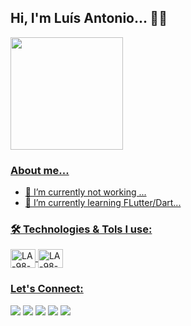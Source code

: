 ## Hi, I'm Luís Antonio... 👨‍💻
<!-- - 🔭 I’m currently not working ...
- 🌱 I’m currently learning FLutter/Dart... -->
<!-- ## -->
<div align="start">
  <a href="https://github.com/LA-98">
  <img height="180em" src="https://github-readme-stats.vercel.app/api?username=LA-98&show_icons=true&theme=dark&include_all_commits=true&count_private=true"/>
</div>
  
### About me...
- 🔭 I’m currently not working ...
- 🌱 I’m currently learning FLutter/Dart...
  
### 🛠 Technologies & Tols I use:
<div>
  <img align="center" alt="LA-98-flutter" height="30" width="40" src="https://cdn.jsdelivr.net/gh/devicons/devicon/icons/flutter/flutter-original.svg"> 
  <img align="center" alt="LA-98-dart" height="30" width="40" src="https://cdn.jsdelivr.net/gh/devicons/devicon/icons/dart/dart-original.svg">
</div>
  
### Let's Connect: 
<div>
  <a href="https://www.linkedin.com/in/lu%C3%ADs-antonio-8a4a08234" target="_blank"><img src="https://img.shields.io/badge/-LinkedIn-%230077B5?style=for-the-badge&logo=linkedin&logoColor=white" target="_blank"></a> 
  <a href = "mailto:luisantonio0617x@gmail.com"><img src="https://img.shields.io/badge/-Gmail-%23333?style=for-the-badge&logo=gmail&logoColor=white" 
  target="_blank"></a>
  <a href = "https://t.me/LA_98"><img src="https://img.shields.io/badge/Telegram-2CA5E0?style=for-the-badge&logo=telegram&logoColor=white" 
  target="_blank"></a>
   <a href="https://www.instagram.com/_l.a.a.l._/" target="_blank"><img src="https://img.shields.io/badge/Instagram-E4405F?style=for-the-badge&logo=instagram&logoColor=white"
  target="_blank"></a>
   <a href="https://github.com/LA-98" target="_blank"><img src="https://img.shields.io/badge/GitHub-100000?style=for-the-badge&logo=github&logoColor=white" target="_blank"></a> 
</div>
  


